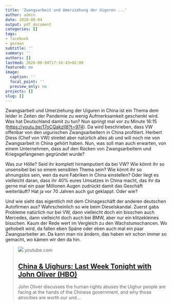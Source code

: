 ```yaml
---
title: 'Zwangsarbeit und Umerziehung der Uiguren ...'
author: admin
date: 2020-08-04
output: pdf_document
categories: []
tags:
- facebook
- german
subtitle: ''
summary: ''
authors: []
lastmod: 2020-08-04T17:34:43+02:00
featured: no
image:
  caption: ''
  focal_point: ''
  preview_only: no
projects: []
slug: []
---
```

Zwangsarbeit und Umerziehung der Uiguren in China ist ein Thema dem leider in Zeiten der Pandemie zu wenig Aufmerksamkeit geschenkt wird. Was hat Deutschland damit zu tun? Nun springt mal vor zu Minute 16:15 (https://youtu.be/17oCQakzIl8?t=974). Da wird beschrieben, dass VW offenbar von den uigurischen Zwangsarbeitern  in China profitiert. Herbert Diess (Chef von VW) streitet aber natürlich alles ab und will noch nie von Zwangsarbeit in China gehört haben. Nun, was soll man auch erwarten, von einem Unternehmen, dass auf den Rücken von Zwangsarbeitern und Kriegsgefangenen gegründet wurde? 

Was zur Hölle? Seid ihr komplett hirnamputiert da bei VW? Wie könnt ihr so unsensibel bei so einem sensiblen Thema sein? Wie könnt ihr so ahnungslos sein, wen da eure Fabriken in China einstellen? Oder liegt es vielleicht daran, dass ihr 40% eures Umsatzes in China macht, das ihr da gerne mal ein paar Millionen Augen zudrückt damit das Geschäft weiterläuft? Hat ja vor 70 Jahren auch gut geklappt. Oder wie? 

Und wie sieht das eigentlich mit dem Chinageschäft der anderen deutschen Autofirmen aus? Wahrscheinlich so wie beim Dieselskandal. Zuerst gabs Probleme natürlich nur bei VW, dann vielleicht doch ein bisschen auch Mercedes, dann vielleicht doch auch bei BMW, aber nur ein klitzekleines bisschen. Kaum der Rede wert im Vergleich zu den Wachstumschancen. Wo gehobelt wird, da fallen eben Späne oder eben auch mal ein paar Zwangsarbeiter an. Da kann man nix ändern, das haben wir schon immer so gemacht, wo kämen wir den da hin.
> [![](https://i.ytimg.com/vi/17oCQakzIl8/maxresdefault.jpg)](https://youtu.be/17oCQakzIl8?t=974)
> youtube.com
> ## [China & Uighurs: Last Week Tonight with John Oliver (HBO)](https://youtu.be/17oCQakzIl8?t=974)
>
>John Oliver discusses the human rights abuses the Uighur people are facing at the hands of the Chinese government, and why those atrocities are worth our und...


